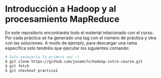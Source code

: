 Introducción a Hadoop y al procesamiento MapReduce
==================================================

En este repositorio encontraréis todo el material relacionado con el curso. Por cada práctica se ha generado una tag con el número de práctica y otra con las soluciones. A modo de ejemplo, para descargar una rama específica solo tendréis que ejecutar los siguientes comando:

```bash
# Solo necesario la primera vez :)
$ git clone https://github.com/josemifv/hadoop-intro-course.git
$ git fetch
$ git checkout practica1
```
